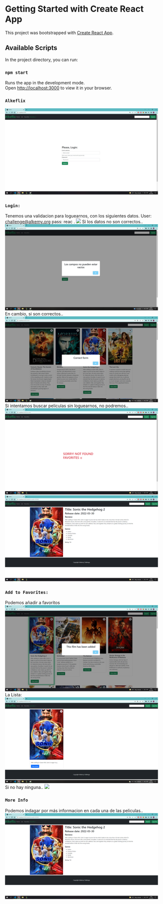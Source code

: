 # Getting Started with Create React App

This project was bootstrapped with [Create React App](https://github.com/facebook/create-react-app).

## Available Scripts

In the project directory, you can run:

### `npm start`

Runs the app in the development mode.\
Open [http://localhost:3000](http://localhost:3000) to view it in your browser.

### `Alkeflix`
![](src/img/Alkeflix1.jpg)

### `Login:`
Tenemos una validacion para loguearnos, con los siguientes datos.
User: challenge@alkemy.org 
pass: reac
.
![](../img/Alkeflix-Error1.jpg)
Si los datos no son correctos..
![](src/img/Alkeflix-Error2.jpg)
En cambio, si son correctos..
![](src/img/Alkeflix-Success1.jpg)
Si intentamos buscar peliculas sin loguearnos, no podremos..
![](src/img/Alkeflix3.jpg)
![](src/img/Alkeflix4.jpg)

### `Add to Favorites:`
Podemos añadir a favoritos
![](src/img/Alkeflix-AddToFav0.jpg)
La Lista:
![](src/img/Alkeflix-AddToFav1.jpg)
Si no hay ninguna..
![](src/img/Alkeflix-Alkeflix-Error5.jpg)

### `More Info`
Podemos indagar por más informacion en cada una de las peliculas..
![](src/img/AlkeflixMoreInfo.jpg)
